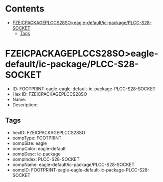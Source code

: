 



Contents
========

* [FZEICPACKAGEPLCCS28SO>eagle-default/ic-package/PLCC-S28-SOCKET](#fzeicpackageplccs28soeagle-defaultic-packageplcc-s28-socket)
	* [Tags](#tags)

# FZEICPACKAGEPLCCS28SO>eagle-default/ic-package/PLCC-S28-SOCKET

- ID: FOOTPRINT-eagle-eagle-default-ic-package-PLCC-S28-SOCKET
- Hex ID: FZEICPACKAGEPLCCS28SO
- Name: 
- Description: 

## Tags

- hexID: FZEICPACKAGEPLCCS28SO
- oompType: FOOTPRINT
- oompSize: eagle
- oompColor: eagle-default
- oompDesc: ic-package
- oompIndex: PLCC-S28-SOCKET
- oompName: eagle-default/ic-package/PLCC-S28-SOCKET
- oompID: FOOTPRINT-eagle-eagle-default-ic-package-PLCC-S28-SOCKET
